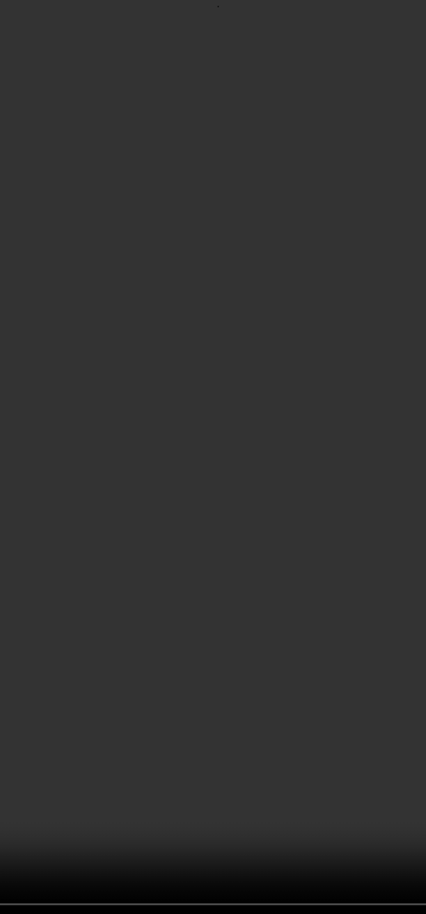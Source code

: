 
<html>

<head>
  <style>
    h1 { visibility: hidden; display: none; }
    video {
      position: fixed;
      top: 50%;
      left: 50%;
      min-width: 100%;
      min-height: 100%;
      width: auto;
      height: auto;
      z-index: -100;
      transform: translateX(-50%) translateY(-50%);
      background: url('path/to/video-poster.jpg') no-repeat;
      background-size: cover;
    }
  </style>
</head>

<body>
  <video autoplay loop>
    <source src="b.mp4" type="video/mp4">
  </video>
</body>
</html>
